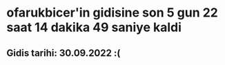 # ofarukbicer'in gidisine son 5 gun 22 saat 14 dakika 49 saniye kaldi

## Gidis tarihi: 30.09.2022 :(